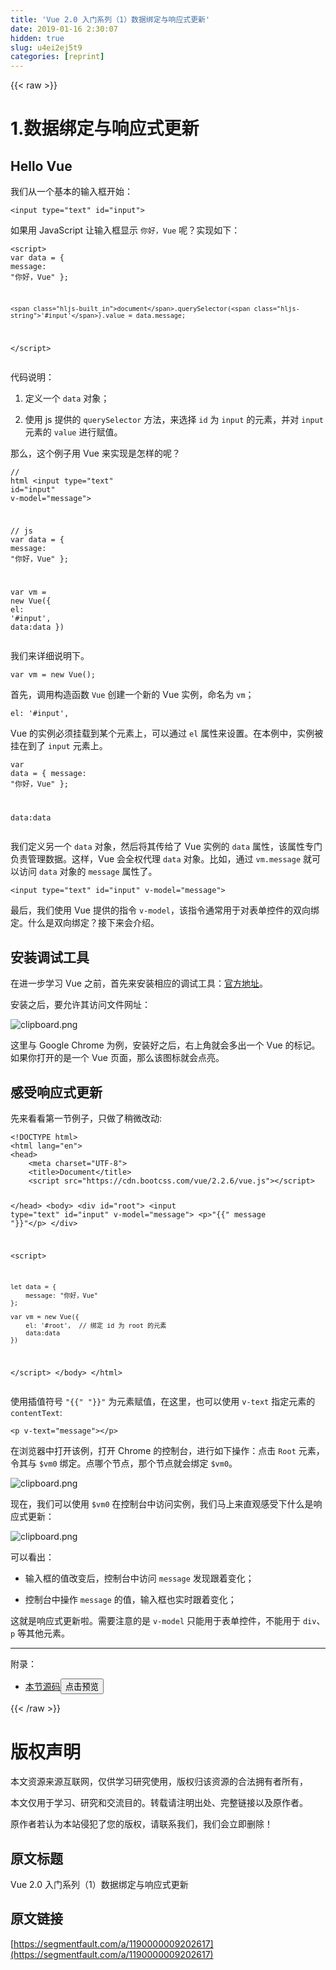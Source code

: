 ```yaml
---
title: 'Vue 2.0 入门系列（1）数据绑定与响应式更新' 
date: 2019-01-16 2:30:07
hidden: true
slug: u4ei2ej5t9
categories: [reprint]
---
```


{{< raw >}}

                    
<h1 id="articleHeader0">1.数据绑定与响应式更新</h1>
<h2 id="articleHeader1">Hello Vue</h2>
<p>我们从一个基本的输入框开始：</p>
<div class="widget-codetool" style="display:none;">
      <div class="widget-codetool--inner">
      <span class="selectCode code-tool" data-toggle="tooltip" data-placement="top" title="" data-original-title="全选"></span>
      <span type="button" class="copyCode code-tool" data-toggle="tooltip" data-placement="top" data-clipboard-text="<input type=&quot;text&quot; id=&quot;input&quot;>" title="" data-original-title="复制"></span>
      <span type="button" class="saveToNote code-tool" data-toggle="tooltip" data-placement="top" title="" data-original-title="放进笔记"></span>
      </div>
      </div><pre class="xml hljs"><code class="html" style="word-break: break-word; white-space: initial;"><span class="hljs-tag">&lt;<span class="hljs-name">input</span> <span class="hljs-attr">type</span>=<span class="hljs-string">"text"</span> <span class="hljs-attr">id</span>=<span class="hljs-string">"input"</span>&gt;</span></code></pre>
<p>如果用 JavaScript 让输入框显示 <code>你好，Vue</code> 呢？实现如下：</p>
<div class="widget-codetool" style="display:none;">
      <div class="widget-codetool--inner">
      <span class="selectCode code-tool" data-toggle="tooltip" data-placement="top" title="" data-original-title="全选"></span>
      <span type="button" class="copyCode code-tool" data-toggle="tooltip" data-placement="top" data-clipboard-text="<script>
    var data = {
        message: &quot;你好，Vue&quot;
    };

    document.querySelector('#input').value = data.message;
</script>" title="" data-original-title="复制"></span>
      <span type="button" class="saveToNote code-tool" data-toggle="tooltip" data-placement="top" title="" data-original-title="放进笔记"></span>
      </div>
      </div><pre class="javascript hljs"><code class="js">&lt;script&gt;
    <span class="hljs-keyword">var</span> data = {
        <span class="hljs-attr">message</span>: <span class="hljs-string">"你好，Vue"</span>
    };

    <span class="hljs-built_in">document</span>.querySelector(<span class="hljs-string">'#input'</span>).value = data.message;
<span class="xml"><span class="hljs-tag">&lt;/<span class="hljs-name">script</span>&gt;</span></span></code></pre>
<p>代码说明：</p>
<ol>
<li><p>定义一个 <code>data</code> 对象；</p></li>
<li><p>使用 js 提供的 <code>querySelector</code> 方法，来选择 <code>id</code> 为 <code>input</code> 的元素，并对 <code>input</code> 元素的 <code>value</code> 进行赋值。</p></li>
</ol>
<p>那么，这个例子用 Vue 来实现是怎样的呢？</p>
<div class="widget-codetool" style="display:none;">
      <div class="widget-codetool--inner">
      <span class="selectCode code-tool" data-toggle="tooltip" data-placement="top" title="" data-original-title="全选"></span>
      <span type="button" class="copyCode code-tool" data-toggle="tooltip" data-placement="top" data-clipboard-text="// html
<input type=&quot;text&quot; id=&quot;input&quot; v-model=&quot;message&quot;>

// js
var data = {
    message: &quot;你好，Vue&quot;
};

var vm = new Vue({
    el: '#input',
    data:data
})" title="" data-original-title="复制"></span>
      <span type="button" class="saveToNote code-tool" data-toggle="tooltip" data-placement="top" title="" data-original-title="放进笔记"></span>
      </div>
      </div><pre class="javascript hljs"><code class="js"><span class="hljs-comment">// html</span>
&lt;input type=<span class="hljs-string">"text"</span> id=<span class="hljs-string">"input"</span> v-model=<span class="hljs-string">"message"</span>&gt;

<span class="hljs-comment">// js</span>
<span class="hljs-keyword">var</span> data = {
    <span class="hljs-attr">message</span>: <span class="hljs-string">"你好，Vue"</span>
};

<span class="hljs-keyword">var</span> vm = <span class="hljs-keyword">new</span> Vue({
    <span class="hljs-attr">el</span>: <span class="hljs-string">'#input'</span>,
    <span class="hljs-attr">data</span>:data
})</code></pre>
<p>我们来详细说明下。</p>
<div class="widget-codetool" style="display:none;">
      <div class="widget-codetool--inner">
      <span class="selectCode code-tool" data-toggle="tooltip" data-placement="top" title="" data-original-title="全选"></span>
      <span type="button" class="copyCode code-tool" data-toggle="tooltip" data-placement="top" data-clipboard-text="var vm = new Vue();" title="" data-original-title="复制"></span>
      <span type="button" class="saveToNote code-tool" data-toggle="tooltip" data-placement="top" title="" data-original-title="放进笔记"></span>
      </div>
      </div><pre class="javascript hljs"><code class="js" style="word-break: break-word; white-space: initial;"><span class="hljs-keyword">var</span> vm = <span class="hljs-keyword">new</span> Vue();</code></pre>
<p>首先，调用构造函数 <code>Vue</code> 创建一个新的 Vue 实例，命名为 <code>vm</code>；</p>
<div class="widget-codetool" style="display:none;">
      <div class="widget-codetool--inner">
      <span class="selectCode code-tool" data-toggle="tooltip" data-placement="top" title="" data-original-title="全选"></span>
      <span type="button" class="copyCode code-tool" data-toggle="tooltip" data-placement="top" data-clipboard-text="el: '#input'," title="" data-original-title="复制"></span>
      <span type="button" class="saveToNote code-tool" data-toggle="tooltip" data-placement="top" title="" data-original-title="放进笔记"></span>
      </div>
      </div><pre class="javascript hljs"><code class="js" style="word-break: break-word; white-space: initial;">el: <span class="hljs-string">'#input'</span>,</code></pre>
<p>Vue 的实例必须挂载到某个元素上，可以通过 <code>el</code> 属性来设置。在本例中，实例被挂在到了 <code>input</code> 元素上。</p>
<div class="widget-codetool" style="display:none;">
      <div class="widget-codetool--inner">
      <span class="selectCode code-tool" data-toggle="tooltip" data-placement="top" title="" data-original-title="全选"></span>
      <span type="button" class="copyCode code-tool" data-toggle="tooltip" data-placement="top" data-clipboard-text="var data = {
    message: &quot;你好，Vue&quot;
};
    
data:data" title="" data-original-title="复制"></span>
      <span type="button" class="saveToNote code-tool" data-toggle="tooltip" data-placement="top" title="" data-original-title="放进笔记"></span>
      </div>
      </div><pre class="javascript hljs"><code class="js"><span class="hljs-keyword">var</span> data = {
    <span class="hljs-attr">message</span>: <span class="hljs-string">"你好，Vue"</span>
};
    
data:data</code></pre>
<p>我们定义另一个 <code>data</code> 对象，然后将其传给了 Vue 实例的 <code>data</code> 属性，该属性专门负责管理数据。这样，Vue 会全权代理 <code>data</code> 对象。比如，通过 <code>vm.message</code> 就可以访问 <code>data</code> 对象的 <code>message</code> 属性了。</p>
<div class="widget-codetool" style="display:none;">
      <div class="widget-codetool--inner">
      <span class="selectCode code-tool" data-toggle="tooltip" data-placement="top" title="" data-original-title="全选"></span>
      <span type="button" class="copyCode code-tool" data-toggle="tooltip" data-placement="top" data-clipboard-text="<input type=&quot;text&quot; id=&quot;input&quot; v-model=&quot;message&quot;>" title="" data-original-title="复制"></span>
      <span type="button" class="saveToNote code-tool" data-toggle="tooltip" data-placement="top" title="" data-original-title="放进笔记"></span>
      </div>
      </div><pre class="xml hljs"><code class="html" style="word-break: break-word; white-space: initial;"><span class="hljs-tag">&lt;<span class="hljs-name">input</span> <span class="hljs-attr">type</span>=<span class="hljs-string">"text"</span> <span class="hljs-attr">id</span>=<span class="hljs-string">"input"</span> <span class="hljs-attr">v-model</span>=<span class="hljs-string">"message"</span>&gt;</span></code></pre>
<p>最后，我们使用 Vue 提供的指令 <code>v-model</code>，该指令通常用于对表单控件的双向绑定。什么是双向绑定？接下来会介绍。</p>
<h2 id="articleHeader2">安装调试工具</h2>
<p>在进一步学习 Vue 之前，首先来安装相应的调试工具：<a href="https://github.com/vuejs/vue-devtools" rel="nofollow noreferrer" target="_blank">官方地址</a>。</p>
<p>安装之后，要允许其访问文件网址：</p>
<p><span class="img-wrap"><img data-src="/img/bVMJz7?w=848&amp;h=332" src="https://static.alili.tech/img/bVMJz7?w=848&amp;h=332" alt="clipboard.png" title="clipboard.png" style="cursor: pointer; display: inline;"></span></p>
<p>这里与 Google Chrome 为例，安装好之后，右上角就会多出一个 Vue 的标记。如果你打开的是一个 Vue 页面，那么该图标就会点亮。</p>
<h2 id="articleHeader3">感受响应式更新</h2>
<p>先来看看第一节例子，只做了稍微改动:</p>
<div class="widget-codetool" style="display:none;">
      <div class="widget-codetool--inner">
      <span class="selectCode code-tool" data-toggle="tooltip" data-placement="top" title="" data-original-title="全选"></span>
      <span type="button" class="copyCode code-tool" data-toggle="tooltip" data-placement="top" data-clipboard-text="<!DOCTYPE html>
<html lang=&quot;en&quot;>
<head>
    <meta charset=&quot;UTF-8&quot;>
    <title>Document</title>
    <script src=&quot;https://cdn.bootcss.com/vue/2.2.6/vue.js&quot;></script>
    
</head>
<body>
<div id=&quot;root&quot;>
    <input type=&quot;text&quot; id=&quot;input&quot; v-model=&quot;message&quot;>
    <p>"{{" message "}}"</p>
</div>

<script>

    let data = {
        message: &quot;你好，Vue&quot;
    };

    var vm = new Vue({
        el: '#root',  // 绑定 id 为 root 的元素
        data:data
    })
</script>
</body>
</html>" title="" data-original-title="复制"></span>
      <span type="button" class="saveToNote code-tool" data-toggle="tooltip" data-placement="top" title="" data-original-title="放进笔记"></span>
      </div>
      </div><pre class="javascript hljs"><code class="js">&lt;!DOCTYPE html&gt;
&lt;html lang="en"&gt;
&lt;head&gt;
    &lt;meta charset="UTF-8"&gt;
    &lt;title&gt;Document&lt;/title&gt;
    &lt;script src="https://cdn.bootcss.com/vue/2.2.6/vue.js"&gt;&lt;/script&gt;
    
&lt;/head&gt;
&lt;body&gt;
&lt;div id="root"&gt;
    &lt;input type="text" id="input" v-model="message"&gt;
    &lt;p&gt;"{{" message "}}"&lt;/p&gt;
&lt;/div&gt;

&lt;script&gt;

    let data = {
        message: "你好，Vue"
    };

    var vm = new Vue({
        el: '#root',  // 绑定 id 为 root 的元素
        data:data
    })
&lt;/script&gt;
&lt;/body&gt;
&lt;/html&gt;</code></pre>
<p>使用插值符号 <code>"{{" "}}"</code> 为元素赋值，在这里，也可以使用 <code>v-text</code> 指定元素的 <code>contentText</code>:</p>
<div class="widget-codetool" style="display:none;">
      <div class="widget-codetool--inner">
      <span class="selectCode code-tool" data-toggle="tooltip" data-placement="top" title="" data-original-title="全选"></span>
      <span type="button" class="copyCode code-tool" data-toggle="tooltip" data-placement="top" data-clipboard-text="<p v-text=&quot;message&quot;></p>" title="" data-original-title="复制"></span>
      <span type="button" class="saveToNote code-tool" data-toggle="tooltip" data-placement="top" title="" data-original-title="放进笔记"></span>
      </div>
      </div><pre class="xml hljs"><code class="html" style="word-break: break-word; white-space: initial;"><span class="hljs-tag">&lt;<span class="hljs-name">p</span> <span class="hljs-attr">v-text</span>=<span class="hljs-string">"message"</span>&gt;</span><span class="hljs-tag">&lt;/<span class="hljs-name">p</span>&gt;</span></code></pre>
<p>在浏览器中打开该例，打开 Chrome 的控制台，进行如下操作：点击 <code>Root</code> 元素，令其与 <code>$vm0</code> 绑定。点哪个节点，那个节点就会绑定 <code>$vm0</code>。</p>
<p><span class="img-wrap"><img data-src="/img/bVMJAk?w=420&amp;h=193" src="https://static.alili.tech/img/bVMJAk?w=420&amp;h=193" alt="clipboard.png" title="clipboard.png" style="cursor: pointer; display: inline;"></span></p>
<p>现在，我们可以使用 <code>$vm0</code> 在控制台中访问实例，我们马上来直观感受下什么是响应式更新：</p>
<p><span class="img-wrap"><img data-src="/img/bVMKkR?w=600&amp;h=400" src="https://static.alili.tech/img/bVMKkR?w=600&amp;h=400" alt="clipboard.png" title="clipboard.png" style="cursor: pointer;"></span></p>
<p>可以看出：</p>
<ul>
<li><p>输入框的值改变后，控制台中访问 <code>message</code> 发现跟着变化；</p></li>
<li><p>控制台中操作 <code>message</code> 的值，输入框也实时跟着变化；</p></li>
</ul>
<p>这就是响应式更新啦。需要注意的是 <code>v-model</code> 只能用于表单控件，不能用于 <code>div</code>、<code>p</code> 等其他元素。</p>
<hr>
<p>附录：</p>
<ul><li><p><a href="https://gist.github.com/ihuangmx/a47dbd62ee474c231c88e68674245e18" rel="nofollow noreferrer" target="_blank">本节源码</a><button class="btn btn-xs btn-default ml10 preview" data-url="ihuangmx/a47dbd62ee474c231c88e68674245e18" data-typeid="1">点击预览</button></p></li></ul>

                
{{< /raw >}}

# 版权声明
本文资源来源互联网，仅供学习研究使用，版权归该资源的合法拥有者所有，

本文仅用于学习、研究和交流目的。转载请注明出处、完整链接以及原作者。

原作者若认为本站侵犯了您的版权，请联系我们，我们会立即删除！

## 原文标题
Vue 2.0 入门系列（1）数据绑定与响应式更新

## 原文链接
[https://segmentfault.com/a/1190000009202617](https://segmentfault.com/a/1190000009202617)

